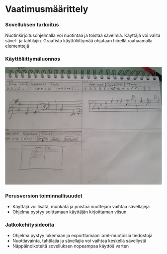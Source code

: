 # Vaatimusmäärittely
### Sovelluksen tarkoitus
  Nuotinkirjoitusohjelmalla voi nuotintaa ja toistaa sävelmiä. Käyttäjä voi valita sävel- ja tahtilajin. Graafista käyttöliittymää ohjataan hiirellä raahaamalla elementtejä
### Käyttöliittymäluonnos
![luonnos käyttöliittymästä](https://github.com/yuzamonkey/ot-harjoitustyo/blob/main/dokumentaatio/kuvat/GUI_sketch.jpeg?raw=true)

### Perusversion toiminnallisuudet
  - Käyttäjä voi lisätä, muokata ja poistaa nuottejam vaihtaa sävellajeja
  - Ohjelma pystyy soittamaan käyttäjän kirjoittaman viisun
### Jatkokehitysideoita
  - Ohjelma pystyy lukemaan ja exporttamaan .xml-muotoisia tiedostoja
  - Nuottiavainta, tahtilajia ja sävellajia voi vaihtaa keskellä sävellystä
  - Näppäinoikoteitä sovelluksen nopeampaa käyttöä varten

